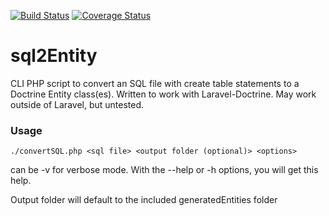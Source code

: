 [![Build Status](https://travis-ci.org/cgclabs/sql2Entity.svg?branch=master)](https://travis-ci.org/cgclabs/sql2Entity)
[![Coverage Status](https://coveralls.io/repos/github/cgclabs/sql2Entity/badge.svg?branch=master)](https://coveralls.io/github/cgclabs/sql2Entity?branch=master)

# sql2Entity
CLI PHP script to convert an SQL file with create table statements to a Doctrine Entity class(es). Written to work with Laravel-Doctrine. May work outside of Laravel, but untested.

### Usage ###
```
./convertSQL.php <sql file> <output folder (optional)> <options>
```
<options> can be -v for verbose mode. With the --help or -h options, you will get this help.

Output folder will default to the included generatedEntities folder

